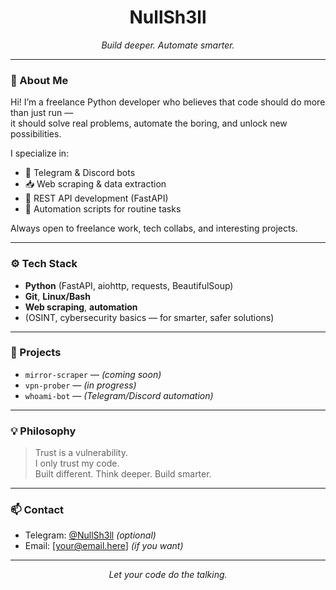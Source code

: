 <h1 align="center">NullSh3ll</h1>
<p align="center"><i>Build deeper. Automate smarter.</i></p>

------

### 👋 About Me

Hi! I’m a freelance Python developer who believes that code should do more than just run —  
it should solve real problems, automate the boring, and unlock new possibilities.

I specialize in:
- 🤖 Telegram & Discord bots
- 📥 Web scraping & data extraction
- 🔌 REST API development (FastAPI)
- 🧹 Automation scripts for routine tasks

Always open to freelance work, tech collabs, and interesting projects.

------

### ⚙️ Tech Stack

- **Python** (FastAPI, aiohttp, requests, BeautifulSoup)
- **Git**, **Linux/Bash**
- **Web scraping**, **automation**
- (OSINT, cybersecurity basics — for smarter, safer solutions)

------

### 🚀 Projects

- `mirror-scraper` — *(coming soon)*  
- `vpn-prober` — *(in progress)*  
- `whoami-bot` — *(Telegram/Discord automation)*

------

### 💡 Philosophy

> Trust is a vulnerability.  
> I only trust my code.  
> Built different. Think deeper. Build smarter.

------

### 📫 Contact

- Telegram: [@NullSh3ll](https://t.me/NullSh3ll) *(optional)*
- Email: [your@email.here] *(if you want)*

------

<p align="center"><i>Let your code do the talking.</i></p>
